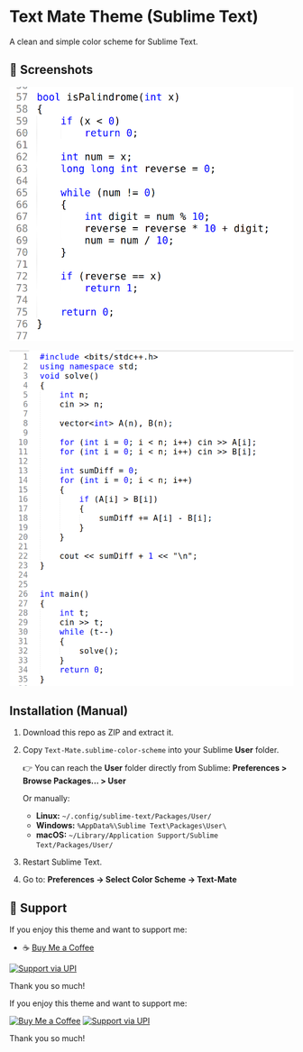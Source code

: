 # Text Mate Theme (Sublime Text)
A clean and simple color scheme for Sublime Text.

## 📸 Screenshots

![Preview 1](Screenshot.png)  

![Preview 2](Screenshot-2.png)  


## Installation (Manual)

1. Download this repo as ZIP and extract it.

2. Copy `Text-Mate.sublime-color-scheme` into your Sublime **User** folder.

   👉 You can reach the **User** folder directly from Sublime:
   **Preferences > Browse Packages... > User**

   Or manually:

   * **Linux:** `~/.config/sublime-text/Packages/User/`
   * **Windows:** `%AppData%\Sublime Text\Packages\User\`
   * **macOS:** `~/Library/Application Support/Sublime Text/Packages/User/`

3. Restart Sublime Text.

4. Go to:
   **Preferences → Select Color Scheme → Text-Mate**

## 💖 Support

If you enjoy this theme and want to support me:

* ☕ [Buy Me a Coffee](https://buymeacoffee.com/vivekgohel)
  
[![Support via UPI](https://img.shields.io/badge/UPI-Support-green?style=for-the-badge&logo=googlepay)](https://support-vivek.netlify.app/)

Thank you so much!


If you enjoy this theme and want to support me:

[![Buy Me a Coffee](https://img.shields.io/badge/Buy%20Me%20a%20Coffee-☕-yellow?style=for-the-badge)](https://buymeacoffee.com/vivekgohel)
[![Support via UPI](https://img.shields.io/badge/UPI-Support-green?style=for-the-badge&logo=googlepay)](https://support-vivek.netlify.app/)

Thank you so much!


